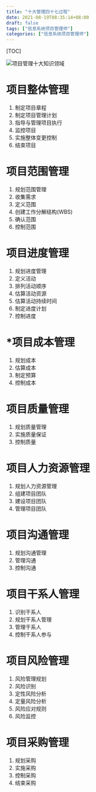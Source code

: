 ```yaml
---
title: "十大管理四十七过程"
date: 2021-08-19T08:35:14+08:00
draft: false
tags: ["信息系统项目管理师"]
categories: ["信息系统项目管理师"]
---
```


[TOC]







![项目管理十大知识领域](https://luckly007.oss-cn-beijing.aliyuncs.com/image/%E9%A1%B9%E7%9B%AE%E7%AE%A1%E7%90%86%E5%8D%81%E5%A4%A7%E7%9F%A5%E8%AF%86%E9%A2%86%E5%9F%9F.png)

# 项目整体管理

1. 制定项目章程
2. 制定项目管理计划
3. 指导与管理项目执行
4. 监控项目
5. 实施整体变更控制
6. 结束项目

# 项目范围管理

1. 规划范围管理
2. 收集需求
3. 定义范围
4. 创建工作分解结构(WBS)
5. 确认范围
6. 控制范围

# 项目进度管理

1. 规划进度管理
2. 定义活动
3. 排列活动顺序
4. 估算活动资源
5. 估算活动持续时间
6. 制定进度计划
7. 控制进度

# *项目成本管理

1. 规划成本
2. 估算成本
3. 制定预算
4. 控制成本

# 项目质量管理

1. 规划质量管理
2. 实施质量保证
3. 控制质量

# 项目人力资源管理

1. 规划人力资源管理
2. 组建项目团队
3. 建设项目团队
4. 管理项目团队

# 项目沟通管理

1. 规划沟通管理
2. 管理沟通
3. 控制沟通

# 项目干系人管理

1. 识别干系人
2. 规划干系人管理
3. 管理干系人
4. 控制干系人参与

# 项目风险管理

1. 风险管理规划
2. 风险识别
3. 定性风险分析
4. 定量风险分析
5. 风险应对规则
6. 风险监控

# 项目采购管理

1. 规划采购
2. 实施采购
3. 控制采购
4. 结束采购
